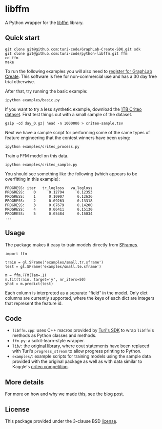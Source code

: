 libffm
======

A Python wrapper for the [libffm](http://www.csie.ntu.edu.tw/~r01922136/libffm/) library.

Quick start
-----------

```
git clone git@github.com:turi-code/GraphLab-Create-SDK.git sdk
git clone git@github.com:turi-code/python-libffm.git ffm
cd ffm
make
```

To run the following examples you will also need to [register for GraphLab Create](https://turi.com/products/create/quick-start-guide.html). This software is free for non-commercial use and has a 30 day free trial otherwise.

After that, try running the basic example:
```
ipython examples/basic.py
```

If you want to try a less synthetic example, download the [1TB Criteo dataset](http://labs.criteo.com/downloads/download-terabyte-click-logs/). 
First test things out with a small sample of the dataset. 
```
gzip -cd day_0.gz| head -n 1000000 > criteo-sample.tsv
```

Next we have a sample script for performing some of the same types of feature engineering that the contest winners have been using:
```
ipython examples/criteo_process.py
```

Train a FFM model on this data.
```
ipython examples/criteo_sample.py
```

You should see something like the following (which appears to be overfitting in this example):
```
PROGRESS: iter   tr_logloss   va_logloss
PROGRESS:    0      0.12794      0.12353
PROGRESS:    1      0.10907      0.12636
PROGRESS:    2      0.09263      0.13318
PROGRESS:    3      0.07679      0.14200
PROGRESS:    4      0.06411      0.15130
PROGRESS:    5      0.05484      0.16034
...
```

Usage
-----

The package makes it easy to train models directly from [SFrames](https://turi.com/products/create/docs/generated/graphlab.SFrame.html#graphlab.SFrame). 

```
import ffm

train = gl.SFrame('examples/small.tr.sframe')
test = gl.SFrame('examples/small.te.sframe')

m = ffm.FFM(lam=.1)
m.fit(train, target='y', nr_iters=50)
yhat = m.predict(test)
```

Each column is interpreted as a separate "field" in the model. Only dict columns are currently supported, where the keys of each dict are integers that represent the feature id.

Code
----

- `libffm.cpp`: uses C++ macros provided by [Turi's SDK](https://github.com/turi-code/GraphLab-Create-SDK) to wrap `libffm`'s methods as Python classes and methods.
- `ffm.py`: a scikit-learn-style wrapper.
- `lib/`: the [original library](http://www.csie.ntu.edu.tw/~r01922136/libffm/), where cout statements have been replaced with Turi's `progress_stream` to allow progress printing to Python.
- `examples/`: example scripts for training  models using the sample data provided with the original package as well as with data similar to Kaggle's [criteo competition](https://www.kaggle.com/c/criteo-display-ad-challenge).

More details
------------

For more on how and why we made this, see the [blog post]().

License
-------
This package provided under the 3-clause BSD [license](LICENSE).
